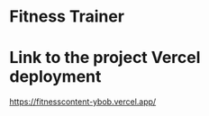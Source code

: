 # Fitness Trainer

# Link to the project Vercel deployment

https://fitnesscontent-ybob.vercel.app/
